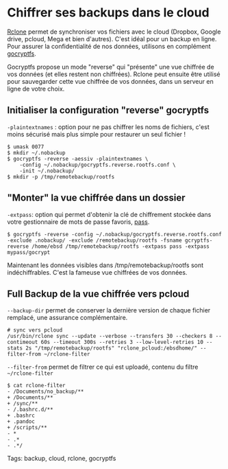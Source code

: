 # Chiffrer ses backups dans le cloud

[Rclone](https://rclone.org/) permet de synchroniser vos fichiers avec le cloud (Dropbox, Google drive, pcloud, Mega et bien d'autres). C'est idéal pour un backup en ligne. Pour assurer la confidentialité de nos données, utilisons en complément [gocryptfs](https://nuetzlich.net/gocryptfs/).

Gocryptfs propose un mode "reverse" qui "présente" une vue chiffrée de vos données (et elles restent non chiffrées). Rclone peut ensuite être utilisé pour sauvegarder cette vue chiffrée de vos données, dans un serveur en ligne de votre choix.

## Initialiser la configuration "reverse" gocryptfs

`-plaintextnames` : option pour ne pas chiffrer les noms de fichiers, c'est moins sécurisé mais plus simple pour restaurer un seul fichier !

	$ umask 0077
	$ mkdir ~/.nobackup
	$ gocryptfs -reverse -aessiv -plaintextnames \
    	-config ~/.nobackup/gocryptfs.reverse.rootfs.conf \
	    -init ~/.nobackup/
	$ mkdir -p /tmp/remotebackup/rootfs


## "Monter" la vue chiffrée dans un dossier

`-extpass`: option qui permet d'obtenir la clé de chiffrement stockée dans votre gestionnaire de mots de passe favoris, [pass](https://www.passwordstore.org/).

	$ gocryptfs -reverse -config ~/.nobackup/gocryptfs.reverse.rootfs.conf -exclude .nobackup/ -exclude /remotebackup/rootfs -fsname gcryptfs-reverse /home/ebsd /tmp/remotebackup/rootfs -extpass pass -extpass mypass/gocrypt

Maintenant les données visibles dans /tmp/remotebackup/rootfs sont indéchiffrables. C'est la fameuse vue chiffrées de vos données.

## Full Backup de la vue chiffrée vers pcloud

`--backup-dir` permet de conserver la dernière version de chaque fichier remplacé, une assurance complémentaire.

	# sync vers pcloud
	/usr/bin/rclone sync --update --verbose --transfers 30 --checkers 8 --contimeout 60s --timeout 300s --retries 3 --low-level-retries 10 --stats 2s "/tmp/remotebackup/rootfs" "rclone_pcloud:/ebsdhome/" --filter-from ~/rclone-filter

`--filter-from` permet de filtrer ce qui est uploadé, contenu du filtre `~/rclone-filter`

	$ cat rclone-filter 
	- /Documents/no_backup/**
	+ /Documents/**
	+ /sync/**
	- /.bashrc.d/**
	+ .bashrc
	+ .pandoc
	+ /scripts/**
	- *
	- .*
	- .*/

Tags: backup, cloud, rclone, gocryptfs

